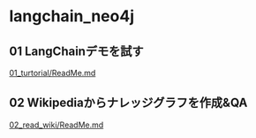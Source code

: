 # langchain_neo4j

## 01 LangChainデモを試す

[01_turtorial/ReadMe.md](01_turtorial/ReadMe.md)

## 02 Wikipediaからナレッジグラフを作成&QA

[02_read_wiki/ReadMe.md](02_read_wiki/ReadMe.md)
